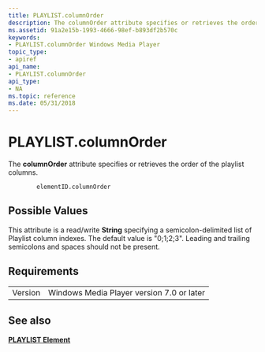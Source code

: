 ```yaml
---
title: PLAYLIST.columnOrder
description: The columnOrder attribute specifies or retrieves the order of the playlist columns.
ms.assetid: 91a2e15b-1993-4666-98ef-b893df2b570c
keywords:
- PLAYLIST.columnOrder Windows Media Player
topic_type:
- apiref
api_name:
- PLAYLIST.columnOrder
api_type:
- NA
ms.topic: reference
ms.date: 05/31/2018
---
```


# PLAYLIST.columnOrder

The **columnOrder** attribute specifies or retrieves the order of the playlist columns.

``` syntax
        elementID.columnOrder
```

## Possible Values

This attribute is a read/write **String** specifying a semicolon-delimited list of Playlist column indexes. The default value is "0;1;2;3". Leading and trailing semicolons and spaces should not be present.

## Requirements



|                    |                                                      |
|--------------------|------------------------------------------------------|
| Version<br/> | Windows Media Player version 7.0 or later<br/> |



## See also

<dl> <dt>

[**PLAYLIST Element**](playlist-element.md)
</dt> </dl>

 

 





